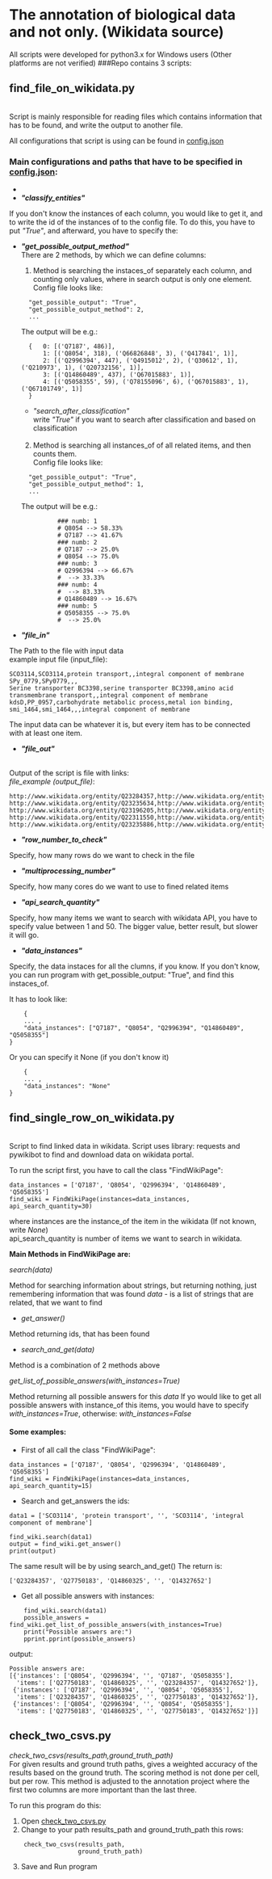 # The annotation of biological data and not only. (Wikidata source)


All scripts were developed for python3.x for Windows users (Other platforms are not verified)
###Repo contains 3 scripts: 
## find_file_on_wikidata.py
<br /> Script is mainly responsible for reading files which contains 
information that has to be found, and write the output to another file.<br />

All configurations that script is using can be found in [config.json](config.json)

### Main configurations and paths that have to be specified in [config.json](config.json)</b>:
-
- <b>*"classify_entities"*</b>
  
If you don't know the instances of each column, you would like to get it, and
to write the id of the instances of to the config file. To do this, you have to 
put *"True"*, and afterward, you have to specify the: <br />
- <b>*"get_possible_output_method"*</b><br />
There are 2 methods, by which we can define columns:
 
    1) Method is searching the instaces_of separately each column, and counting only
         values, where in search output is only one element. <br />
         Config file looks like:
  ```
    "get_possible_output": "True",
    "get_possible_output_method": 2,
    ...
  ```
    The output will be e.g.:
  ```
    {   0: [('Q7187', 486)],
        1: [('Q8054', 318), ('Q66826848', 3), ('Q417841', 1)],
        2: [('Q2996394', 447), ('Q4915012', 2), ('Q30612', 1), ('Q210973', 1), ('Q20732156', 1)],
        3: [('Q14860489', 437), ('Q67015883', 1)],
        4: [('Q5058355', 59), ('Q78155096', 6), ('Q67015883', 1), ('Q67101749', 1)]
    }
  ```
    -  *"search_after_classification"*<br />
write _"True"_ if you want to search after classification and based on classification 
       <br /> <br /> 
       
    2) Method is searching all instances_of of all related items, and then
    counts them. <br />
    Config file looks like:
  ```
    "get_possible_output": "True",
    "get_possible_output_method": 1,
    ...
  ```
    The output will be e.g.:
  ```
            ### numb: 1
            # Q8054 --> 58.33%
            # Q7187 --> 41.67%
            ### numb: 2
            # Q7187 --> 25.0%
            # Q8054 --> 75.0%
            ### numb: 3
            # Q2996394 --> 66.67%
            #  --> 33.33%
            ### numb: 4
            #  --> 83.33%
            # Q14860489 --> 16.67%
            ### numb: 5
            # Q5058355 --> 75.0%
            #  --> 25.0%
  ```
- <b>*"file_in"*</b>

 The Path to the file with input data
 <br /> example input file (input_file): 

```
SCO3114,SCO3114,protein transport,,integral component of membrane
SPy_0779,SPy0779,,,
Serine transporter BC3398,serine transporter BC3398,amino acid transmembrane transport,,integral component of membrane
kdsD,PP_0957,carbohydrate metabolic process,metal ion binding,
smi_1464,smi_1464,,,integral component of membrane
```
The input data can be whatever it is, but every item has to be connected with at least one item.

- <b>*"file_out"*</b>

<br /> Output of the script is file with links:
<br /> *file_example (output_file)*: 

```
http://www.wikidata.org/entity/Q23284357,http://www.wikidata.org/entity/Q27750183,http://www.wikidata.org/entity/Q14860325,,http://www.wikidata.org/entity/Q14327652
http://www.wikidata.org/entity/Q23235634,http://www.wikidata.org/entity/Q23497168,,,
http://www.wikidata.org/entity/Q23196205,http://www.wikidata.org/entity/Q23514357,http://www.wikidata.org/entity/Q14905294,,http://www.wikidata.org/entity/Q14327652
http://www.wikidata.org/entity/Q22311550,http://www.wikidata.org/entity/Q22318912,http://www.wikidata.org/entity/Q2734081,http://www.wikidata.org/entity/Q13667380,
http://www.wikidata.org/entity/Q23235886,http://www.wikidata.org/entity/Q23548717,,,http://www.wikidata.org/entity/Q14327652
```

- <b>*"row_number_to_check"*</b>
  
Specify, how many rows do we want to check in the file

- <b>*"multiprocessing_number"*</b>
  
Specify, how many cores do we want to use to fined related items

- <b>*"api_search_quantity"*</b>
  
Specify, how many items we want to search with wikidata API,
you have to specify value between 1 and 50. The bigger value, better result, but slower it will go.

- <b>*"data_instances"*</b>

Specify, the data instaces for all the clumns, if you know.
If you don't know, you can run program with get_possible_output: "True", 
and find this instaces_of.

It has to look like: 

```
    {
    ... ,
    "data_instances": ["Q7187", "Q8054", "Q2996394", "Q14860489", "Q5058355"]
}
```
Or you can specify it None (if you don't know it)
```
    {
    ... ,
    "data_instances": "None"
}
```


## find_single_row_on_wikidata.py

<br /> Script to find linked data in wikidata. Script uses library: requests and pywikibot to find and 
download data on wikidata portal.

To run the script first, you have to call the class "FindWikiPage":
```
data_instances = ['Q7187', 'Q8054', 'Q2996394', 'Q14860489', 'Q5058355']
find_wiki = FindWikiPage(instances=data_instances, api_search_quantity=30)
```
where instances are the instance_of the item in the wikidata (If not known, write _None_)</br>
api_search_quantity is number of items we want to search in wikidata.

<b>Main Methods in FindWikiPage are:</b>

*search(data)*

Method for searching information about strings, but returning nothing, just remembering information that was found
_data_ - is a list of strings that are related, that we want to find

- *get_answer()*

Method returning ids, that has been found

- *search_and_get(data)*

Method is a combination of 2 methods above

*get_list_of_possible_answers(with_instances=True)*

Method returning all possible answers for this _data_</b>
If yo would like to get all possible answers with instance_of this items, you would have to specify
_with_instances=True_, otherwise: _with_instances=False_

#### Some examples:

- First of all call the class "FindWikiPage":
```
data_instances = ['Q7187', 'Q8054', 'Q2996394', 'Q14860489', 'Q5058355']
find_wiki = FindWikiPage(instances=data_instances, api_search_quantity=15)
```
- Search and get_answers the ids:
```
data1 = ['SCO3114', 'protein transport', '', 'SCO3114', 'integral component of membrane']

find_wiki.search(data1)
output = find_wiki.get_answer()
print(output)
```
The same result will be by using search_and_get()
The return is:
```
['Q23284357', 'Q27750183', 'Q14860325', '', 'Q14327652']
```
- Get all possible answers with instances:
```
    find_wiki.search(data1)
    possible_answers = find_wiki.get_list_of_possible_answers(with_instances=True)
    print("Possible answers are:")
    pprint.pprint(possible_answers)
```
output:
```
Possible answers are:
[{'instances': ['Q8054', 'Q2996394', '', 'Q7187', 'Q5058355'],
  'items': ['Q27750183', 'Q14860325', '', 'Q23284357', 'Q14327652']},
 {'instances': ['Q7187', 'Q2996394', '', 'Q8054', 'Q5058355'],
  'items': ['Q23284357', 'Q14860325', '', 'Q27750183', 'Q14327652']},
 {'instances': ['Q8054', 'Q2996394', '', 'Q8054', 'Q5058355'],
  'items': ['Q27750183', 'Q14860325', '', 'Q27750183', 'Q14327652']}]

```

## check_two_csvs.py

*check_two_csvs(results_path,ground_truth_path)*
  <br /> For given results and ground truth paths, 
  gives a weighted accuracy of the results based on the ground truth. 
  The scoring method is not done per cell, but per row. 
  This method is adjusted to the annotation project where the first two columns are more important than the last three.

To run this program do this:
1) Open [check_two_csvs.py](check_two_csvs.py)
2) Change to your path results_path and ground_truth_path this rows:
```
    check_two_csvs(results_path,
                   ground_truth_path)
```
3) Save and Run program



